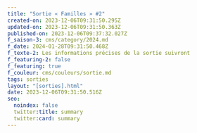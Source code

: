 ```yaml
---
title: "Sortie « Familles » #2"
created-on: 2023-12-06T09:31:50.295Z
updated-on: 2023-12-06T09:31:50.363Z
published-on: 2023-12-06T09:37:32.027Z
f_saison-3: cms/category/2024.md
f_date: 2024-01-28T09:31:50.468Z
f_texte-2: Les informations précises de la sortie suivront
f_featuring-2: false
f_featuring: true
f_couleur: cms/couleurs/sortie.md
tags: sorties
layout: "[sorties].html"
date: 2023-12-06T09:31:50.516Z
seo:
  noindex: false
  twitter:title: summary
  twitter:card: summary
---
```

